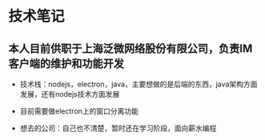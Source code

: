 # 技术笔记

## 本人目前供职于上海泛微网络股份有限公司，负责IM客户端的维护和功能开发

* 技术栈：nodejs，electron，java，主要想做的是后端的东西，java架构方面发展，还有nodejs技术方面发展

* 目前需要做electron上的窗口分离功能

* 想去的公司：自己也不清楚，暂时还在学习阶段，面向薪水编程
